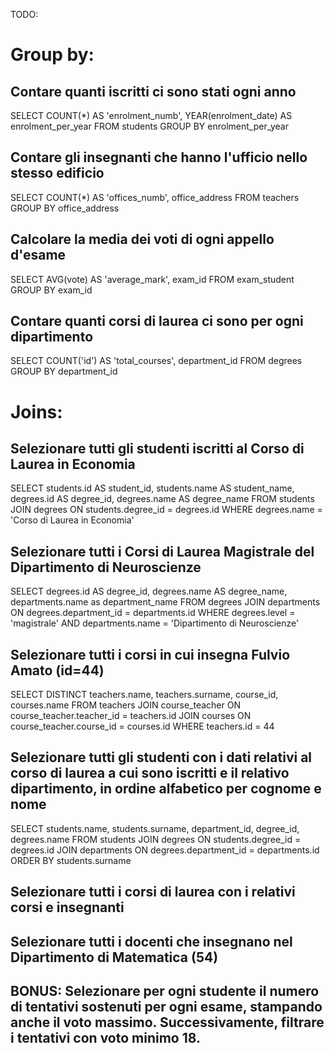 TODO:

# Group by:

## Contare quanti iscritti ci sono stati ogni anno
SELECT COUNT(*) AS 'enrolment_numb', YEAR(enrolment_date) AS enrolment_per_year
FROM students
GROUP BY enrolment_per_year

## Contare gli insegnanti che hanno l'ufficio nello stesso edificio
SELECT COUNT(*) AS 'offices_numb',  office_address
FROM teachers
GROUP BY office_address 

## Calcolare la media dei voti di ogni appello d'esame
SELECT AVG(vote) AS 'average_mark',  exam_id
FROM exam_student
GROUP BY exam_id 

## Contare quanti corsi di laurea ci sono per ogni dipartimento
SELECT COUNT('id') AS 'total_courses',  department_id
FROM degrees
GROUP BY department_id 

# Joins:

## Selezionare tutti gli studenti iscritti al Corso di Laurea in Economia
SELECT students.id AS student_id, 
students.name AS student_name, 
degrees.id AS degree_id, 
degrees.name AS degree_name
FROM students
JOIN degrees
ON students.degree_id = degrees.id
WHERE degrees.name = 'Corso di Laurea in Economia'

## Selezionare tutti i Corsi di Laurea Magistrale del Dipartimento di Neuroscienze
SELECT degrees.id AS degree_id, 
degrees.name AS degree_name,
departments.name as department_name
FROM degrees
JOIN departments
ON degrees.department_id = departments.id
WHERE degrees.level = 'magistrale'
AND departments.name = 'Dipartimento di Neuroscienze'

## Selezionare tutti i corsi in cui insegna Fulvio Amato (id=44)
SELECT DISTINCT teachers.name, teachers.surname, course_id, courses.name
FROM teachers
JOIN course_teacher ON course_teacher.teacher_id = teachers.id
JOIN courses ON course_teacher.course_id = courses.id
WHERE teachers.id = 44

## Selezionare tutti gli studenti con i dati relativi al corso di laurea a cui sono iscritti e il relativo dipartimento, in ordine alfabetico per cognome e nome
SELECT students.name, students.surname, department_id, degree_id, degrees.name
FROM students
JOIN degrees ON students.degree_id = degrees.id
JOIN departments ON degrees.department_id = departments.id
ORDER BY students.surname 

## Selezionare tutti i corsi di laurea con i relativi corsi e insegnanti

## Selezionare tutti i docenti che insegnano nel Dipartimento di Matematica (54)

## BONUS: Selezionare per ogni studente il numero di tentativi sostenuti per ogni esame, stampando anche il voto massimo. Successivamente, filtrare i tentativi con voto minimo 18.
